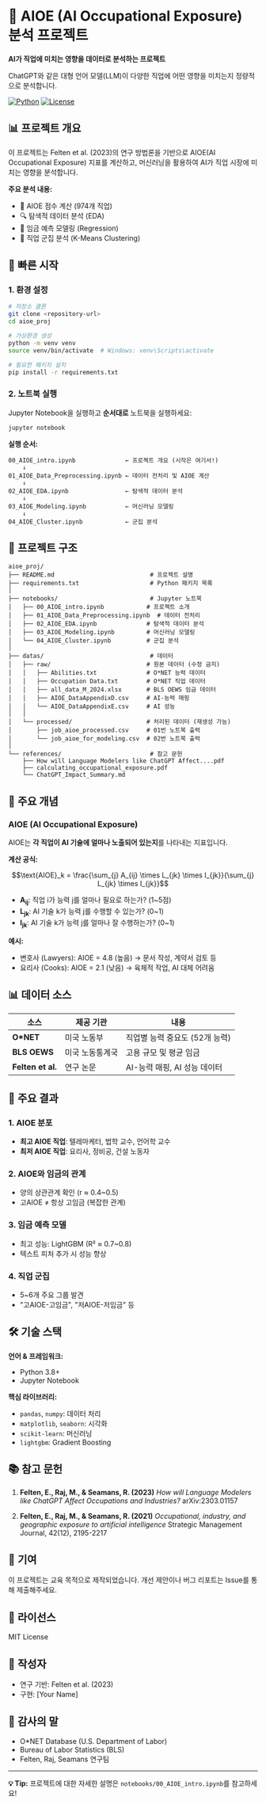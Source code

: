 # 🤖 AIOE (AI Occupational Exposure) 분석 프로젝트

**AI가 직업에 미치는 영향을 데이터로 분석하는 프로젝트**

ChatGPT와 같은 대형 언어 모델(LLM)이 다양한 직업에 어떤 영향을 미치는지 정량적으로 분석합니다.

[![Python](https://img.shields.io/badge/Python-3.8+-blue.svg)](https://www.python.org/)
[![License](https://img.shields.io/badge/License-MIT-green.svg)](LICENSE)

## 📊 프로젝트 개요

이 프로젝트는 Felten et al. (2023)의 연구 방법론을 기반으로 AIOE(AI Occupational Exposure) 지표를 계산하고, 머신러닝을 활용하여 AI가 직업 시장에 미치는 영향을 분석합니다.

**주요 분석 내용:**
- 📐 AIOE 점수 계산 (974개 직업)
- 🔍 탐색적 데이터 분석 (EDA)
- 🎯 임금 예측 모델링 (Regression)
- 🎨 직업 군집 분석 (K-Means Clustering)

## 🚀 빠른 시작

### 1. 환경 설정

```bash
# 저장소 클론
git clone <repository-url>
cd aioe_proj

# 가상환경 생성
python -m venv venv
source venv/bin/activate  # Windows: venv\Scripts\activate

# 필요한 패키지 설치
pip install -r requirements.txt
```

### 2. 노트북 실행

Jupyter Notebook을 실행하고 **순서대로** 노트북을 실행하세요:

```bash
jupyter notebook
```

**실행 순서:**
```
00_AIOE_intro.ipynb              ← 프로젝트 개요 (시작은 여기서!)
    ↓
01_AIOE_Data_Preprocessing.ipynb ← 데이터 전처리 및 AIOE 계산
    ↓
02_AIOE_EDA.ipynb                ← 탐색적 데이터 분석
    ↓
03_AIOE_Modeling.ipynb           ← 머신러닝 모델링
    ↓
04_AIOE_Cluster.ipynb            ← 군집 분석
```

## 📁 프로젝트 구조

```
aioe_proj/
├── README.md                           # 프로젝트 설명
├── requirements.txt                    # Python 패키지 목록
│
├── notebooks/                          # Jupyter 노트북
│   ├── 00_AIOE_intro.ipynb            # 프로젝트 소개
│   ├── 01_AIOE_Data_Preprocessing.ipynb  # 데이터 전처리
│   ├── 02_AIOE_EDA.ipynb              # 탐색적 데이터 분석
│   ├── 03_AIOE_Modeling.ipynb         # 머신러닝 모델링
│   └── 04_AIOE_Cluster.ipynb          # 군집 분석
│
├── datas/                              # 데이터
│   ├── raw/                           # 원본 데이터 (수정 금지)
│   │   ├── Abilities.txt              # O*NET 능력 데이터
│   │   ├── Occupation Data.txt        # O*NET 직업 데이터
│   │   ├── all_data_M_2024.xlsx       # BLS OEWS 임금 데이터
│   │   ├── AIOE_DataAppendixD.csv     # AI-능력 매핑
│   │   └── AIOE_DataAppendixE.csv     # AI 성능
│   │
│   └── processed/                     # 처리된 데이터 (재생성 가능)
│       ├── job_aioe_processed.csv     # 01번 노트북 출력
│       └── job_aioe_for_modeling.csv  # 02번 노트북 출력
│
└── references/                         # 참고 문헌
    ├── How will Language Modelers like ChatGPT Affect....pdf
    ├── calculating_occupational_exposure.pdf
    └── ChatGPT_Impact_Summary.md
```

## 📖 주요 개념

### AIOE (AI Occupational Exposure)

AIOE는 **각 직업이 AI 기술에 얼마나 노출되어 있는지**를 나타내는 지표입니다.

**계산 공식:**

$$\text{AIOE}_k = \frac{\sum_{j} A_{ij} \times L_{jk} \times I_{jk}}{\sum_{j} L_{jk} \times I_{jk}}$$

- **A<sub>ij</sub>**: 직업 i가 능력 j를 얼마나 필요로 하는가? (1~5점)
- **L<sub>jk</sub>**: AI 기술 k가 능력 j를 수행할 수 있는가? (0~1)
- **I<sub>jk</sub>**: AI 기술 k가 능력 j를 얼마나 잘 수행하는가? (0~1)

**예시:**
- 변호사 (Lawyers): AIOE = 4.8 (높음) → 문서 작성, 계약서 검토 등
- 요리사 (Cooks): AIOE = 2.1 (낮음) → 육체적 작업, AI 대체 어려움

## 📊 데이터 소스

| 소스 | 제공 기관 | 내용 |
|------|----------|------|
| **O*NET** | 미국 노동부 | 직업별 능력 중요도 (52개 능력) |
| **BLS OEWS** | 미국 노동통계국 | 고용 규모 및 평균 임금 |
| **Felten et al.** | 연구 논문 | AI-능력 매핑, AI 성능 데이터 |

## 🎯 주요 결과

### 1. AIOE 분포
- **최고 AIOE 직업**: 텔레마케터, 법학 교수, 언어학 교수
- **최저 AIOE 직업**: 요리사, 정비공, 건설 노동자

### 2. AIOE와 임금의 관계
- 양의 상관관계 확인 (r ≈ 0.4~0.5)
- 고AIOE ≠ 항상 고임금 (복잡한 관계)

### 3. 임금 예측 모델
- 최고 성능: LightGBM (R² ≈ 0.7~0.8)
- 텍스트 피처 추가 시 성능 향상

### 4. 직업 군집
- 5~6개 주요 그룹 발견
- "고AIOE-고임금", "저AIOE-저임금" 등

## 🛠️ 기술 스택

**언어 & 프레임워크:**
- Python 3.8+
- Jupyter Notebook

**핵심 라이브러리:**
- `pandas`, `numpy`: 데이터 처리
- `matplotlib`, `seaborn`: 시각화
- `scikit-learn`: 머신러닝
- `lightgbm`: Gradient Boosting

## 📚 참고 문헌

1. **Felten, E., Raj, M., & Seamans, R. (2023)**
   *How will Language Modelers like ChatGPT Affect Occupations and Industries?*
   arXiv:2303.01157

2. **Felten, E., Raj, M., & Seamans, R. (2021)**
   *Occupational, industry, and geographic exposure to artificial intelligence*
   Strategic Management Journal, 42(12), 2195-2217

## 🤝 기여

이 프로젝트는 교육 목적으로 제작되었습니다. 개선 제안이나 버그 리포트는 Issue를 통해 제출해주세요.

## 📝 라이선스

MIT License

## 👤 작성자

- 연구 기반: Felten et al. (2023)
- 구현: [Your Name]

## 🙏 감사의 말

- O*NET Database (U.S. Department of Labor)
- Bureau of Labor Statistics (BLS)
- Felten, Raj, Seamans 연구팀

---

**💡 Tip:** 프로젝트에 대한 자세한 설명은 `notebooks/00_AIOE_intro.ipynb`를 참고하세요!
